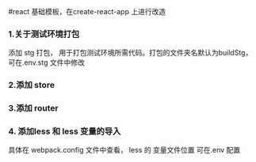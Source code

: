 #react 基础模板，在create-react-app 上进行改造

### 1.关于测试环境打包
添加 stg 打包， 用于打包测试环境所需代码。打包的文件夹名默认为buildStg，可在.env.stg 文件中修改


### 2.添加 store


### 3.添加 router


### 4. 添加less 和 less 变量的导入
具体在 webpack.config 文件中查看， less 的 变量文件位置 可在.env 配置
